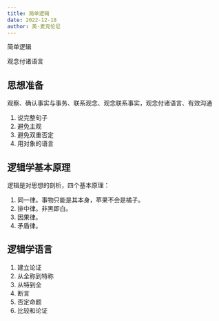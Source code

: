 ```yaml
---
title: 简单逻辑
date: 2022-12-18
author: 美·麦克伦尼
---
```


简单逻辑

观念付诸语言

## 思想准备

观察、确认事实与事务、联系观念、观念联系事实，观念付诸语言、有效沟通

1. 说完整句子
2. 避免主观
3. 避免双重否定
4. 用对象的语言

## 逻辑学基本原理

逻辑是对思想的剖析，四个基本原理：

1. 同一律。事物只能是其本身，苹果不会是橘子。
2. 排中律。非黑即白。
3. 因果律。
4. 矛盾律。

## 逻辑学语言

1. 建立论证
2. 从全称到特称
3. 从特到全
4. 断言
5. 否定命题
6. 比较和论证

